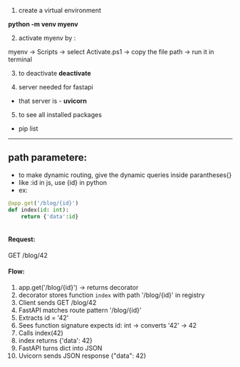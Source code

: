 1. create a virtual environment


**python -m venv myenv**


2. activate myenv by :

myenv -> Scripts -> select Activate.ps1  -> copy the file  path -> run it in terminal

3. to deactivate
**deactivate**

4. server needed for fastapi
- that server is - **uvicorn**

5. to see all installed packages
- pip list

---

## path parametere:
- to make dynamic routing, give the dynamic queries inside parantheses{}
- like :id in js, use {id} in python
- ex: 
```python
@app.get('/blog/{id}')
def index(id: int):
    return {'data':id}
    
```

#### Request:
GET /blog/42

#### Flow:
1. app.get('/blog/{id}') → returns decorator
2. decorator stores function `index` with path '/blog/{id}' in registry
3. Client sends GET /blog/42
4. FastAPI matches route pattern '/blog/{id}'
5. Extracts id = '42'
6. Sees function signature expects id: int → converts '42' → 42
7. Calls index(42)
8. index returns {'data': 42}
9. FastAPI turns dict into JSON
10. Uvicorn sends JSON response {"data": 42}